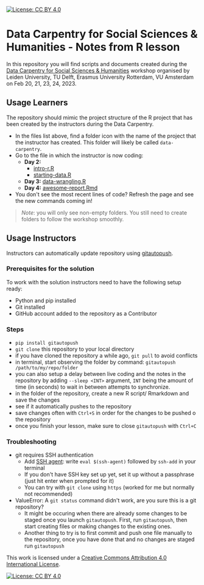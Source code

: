 [![License: CC BY 4.0](https://img.shields.io/badge/License-CC_BY_4.0-lightgrey.svg)](https://creativecommons.org/licenses/by/4.0/)

# Data Carpentry for Social Sciences & Humanities  - Notes from R lesson
In this repository you will find scripts and documents created during the [Data Carpentry for Social Sciences & Humanities](https://ubvu.github.io/2023-02-20-ldev-online/) workshop organised by Leiden University, TU Delft, Erasmus University Rotterdam, VU Amsterdam on Feb 20, 21, 23, 24, 2023.

## Usage Learners 
The repository should mimic the project structure of the R project that has been created by the instructors during the Data Carpentry. 
- In the files list above, find a folder icon with the name of the project that the instructor has created. This folder will likely be called `data-carpentry`.
- Go to the file in which the instructor is now coding:
  - **Day 2:** 
     - [intro-r.R](https://github.com/4TUResearchData-Carpentries/2023-02-Data-Carpentry-Notes/blob/main/data-carpentry/scripts/intro-r.R)
     - [starting-data.R](https://github.com/4TUResearchData-Carpentries/2023-02-Data-Carpentry-Notes/blob/main/data-carpentry/scripts/starting-data.R)
  - **Day 3:** [data-wrangling.R](https://github.com/4TUResearchData-Carpentries/2023-02-Data-Carpentry-Notes/blob/main/data-carpentry/scripts/data-wrangling.R)
  - **Day 4:** [awesome-report.Rmd](https://github.com/4TUResearchData-Carpentries/2023-02-Data-Carpentry-Notes/blob/main/data-carpentry/documents/awesome-report.Rmd)
- You don't see the most recent lines of code? Refresh the page and see the new commands coming in!

> *Note*: you will only see non-empty folders. You still need to create folders to follow the workshop smoothly.

## Usage Instructors 
Instructors can automatically update repository using [gitautopush](https://pypi.org/project/gitautopush/). 

### Prerequisites for the solution

To work with the solution instructors need to have the following setup ready:
- Python and pip installed
- Git installed
- GitHub account added to the repository as a Contributor 

### Steps

- `pip install gitautopush`
- `git clone` this repository to your local directory
- if you have cloned the repository a while ago, `git pull` to avoid conflicts
- in terminal, start observing the folder by command: `gitautopush /path/to/my/repo/folder`
- you can also setup a delay between live coding and the notes in the repository by adding `--sleep <INT>` argument,  `INT` being the amount of time (in seconds) to wait in between attempts to synchronize.
- in the folder of the repository, create a new R script/ Rmarkdown and save the changes
- see if it automatically pushes to the repository
- save changes often with `Ctrl+S` in order for the changes to be pushed o the repository
- once you finish your lesson, make sure to close `gitautopush` with `Ctrl+C`  

### Troubleshooting
- git requires SSH authentication
    - Add [SSH agent](https://stackoverflow.com/questions/10032461/git-keeps-asking-me-for-my-ssh-key-passphrase): write `eval $(ssh-agent)` followed by `ssh-add` in your terminal
    - If you don't have SSH key set up yet, set it up without a passphrase (just hit enter when prompted for it)
    - You can try with `git clone` using  `https` (worked for me but normally not recommended)
- ValueError: A `git status` command didn't work, are you sure this is a git repository?
    - It might be occuring when there are already some changes to be staged once you launch `gitautopush`. First, run `gitautopush`, then start creating files or making changes to the existing ones. 
    - Another thing to try is to first commit and push one file manually to the repository, once you have done that and no changes are staged run `gitautopush`



This work is licensed under a [Creative Commons Attribution 4.0 International License](https://creativecommons.org/licenses/by/4.0/).

[![License: CC BY 4.0](https://licensebuttons.net/l/by/4.0/80x15.png)](https://creativecommons.org/licenses/by/4.0/)

